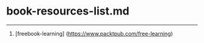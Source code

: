 # book-resources-list.md

-------------
1. [freebook-learning] (https://www.packtpub.com/free-learning)